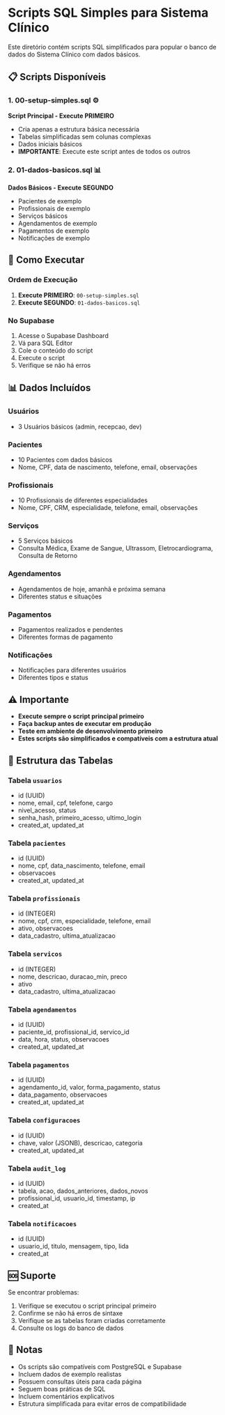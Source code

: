 # Scripts SQL Simples para Sistema Clínico

Este diretório contém scripts SQL simplificados para popular o banco de dados do Sistema Clínico com
dados básicos.

## 📋 Scripts Disponíveis

### 1. **00-setup-simples.sql** ⚙️

**Script Principal - Execute PRIMEIRO**

- Cria apenas a estrutura básica necessária
- Tabelas simplificadas sem colunas complexas
- Dados iniciais básicos
- **IMPORTANTE**: Execute este script antes de todos os outros

### 2. **01-dados-basicos.sql** 📊

**Dados Básicos - Execute SEGUNDO**

- Pacientes de exemplo
- Profissionais de exemplo
- Serviços básicos
- Agendamentos de exemplo
- Pagamentos de exemplo
- Notificações de exemplo

## 🚀 Como Executar

### Ordem de Execução

1. **Execute PRIMEIRO**: `00-setup-simples.sql`
2. **Execute SEGUNDO**: `01-dados-basicos.sql`

### No Supabase

1. Acesse o Supabase Dashboard
2. Vá para SQL Editor
3. Cole o conteúdo do script
4. Execute o script
5. Verifique se não há erros

## 📊 Dados Incluídos

### Usuários

- 3 Usuários básicos (admin, recepcao, dev)

### Pacientes

- 10 Pacientes com dados básicos
- Nome, CPF, data de nascimento, telefone, email, observações

### Profissionais

- 10 Profissionais de diferentes especialidades
- Nome, CPF, CRM, especialidade, telefone, email, observações

### Serviços

- 5 Serviços básicos
- Consulta Médica, Exame de Sangue, Ultrassom, Eletrocardiograma, Consulta de Retorno

### Agendamentos

- Agendamentos de hoje, amanhã e próxima semana
- Diferentes status e situações

### Pagamentos

- Pagamentos realizados e pendentes
- Diferentes formas de pagamento

### Notificações

- Notificações para diferentes usuários
- Diferentes tipos e status

## ⚠️ Importante

- **Execute sempre o script principal primeiro**
- **Faça backup antes de executar em produção**
- **Teste em ambiente de desenvolvimento primeiro**
- **Estes scripts são simplificados e compatíveis com a estrutura atual**

## 🔧 Estrutura das Tabelas

### Tabela `usuarios`

- id (UUID)
- nome, email, cpf, telefone, cargo
- nivel_acesso, status
- senha_hash, primeiro_acesso, ultimo_login
- created_at, updated_at

### Tabela `pacientes`

- id (UUID)
- nome, cpf, data_nascimento, telefone, email
- observacoes
- created_at, updated_at

### Tabela `profissionais`

- id (INTEGER)
- nome, cpf, crm, especialidade, telefone, email
- ativo, observacoes
- data_cadastro, ultima_atualizacao

### Tabela `servicos`

- id (INTEGER)
- nome, descricao, duracao_min, preco
- ativo
- data_cadastro, ultima_atualizacao

### Tabela `agendamentos`

- id (UUID)
- paciente_id, profissional_id, servico_id
- data, hora, status, observacoes
- created_at, updated_at

### Tabela `pagamentos`

- id (UUID)
- agendamento_id, valor, forma_pagamento, status
- data_pagamento, observacoes
- created_at, updated_at

### Tabela `configuracoes`

- id (UUID)
- chave, valor (JSONB), descricao, categoria
- created_at, updated_at

### Tabela `audit_log`

- id (UUID)
- tabela, acao, dados_anteriores, dados_novos
- profissional_id, usuario_id, timestamp, ip
- created_at

### Tabela `notificacoes`

- id (UUID)
- usuario_id, titulo, mensagem, tipo, lida
- created_at

## 🆘 Suporte

Se encontrar problemas:

1. Verifique se executou o script principal primeiro
2. Confirme se não há erros de sintaxe
3. Verifique se as tabelas foram criadas corretamente
4. Consulte os logs do banco de dados

## 📝 Notas

- Os scripts são compatíveis com PostgreSQL e Supabase
- Incluem dados de exemplo realistas
- Possuem consultas úteis para cada página
- Seguem boas práticas de SQL
- Incluem comentários explicativos
- Estrutura simplificada para evitar erros de compatibilidade
